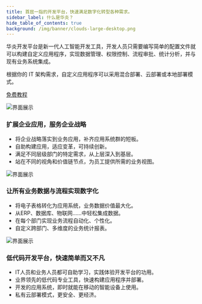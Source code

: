 ```yaml
---
title: 首屈一指的开发平台，快速满足数字化转型各种需求。
sidebar_label: 什么是华炎？
hide_table_of_contents: true
background: /img/banner/clouds-large-desktop.png
---
```


华炎开发平台是新一代人工智能开发工具，开发人员只需要编写简单的配置文件就可以构建自定义应用程序，实现数据管理、权限控制、流程审批、统计分析，并与现有业务系统集成。

根据你的 IT 架构需求，自定义应用程序可以采用混合部署、云部署或本地部署模式。

<a class="slds-button slds-button_brand slds-m-right_medium slds-var-p-vertical_xx-small" href="/developer/" >
免费教程
</a>

![界面展示](/assets/mac_ipad_iphone_list.png)

### 扩展企业应用，服务企业战略

- 将企业战略落实到业务应用，补齐应用系统群的短板。
- 自助构建应用，适应变革，可持续创新。
- 满足不同层级部门的特定需求，从上层深入到基层。
- 站在不同的视角和价值链节点，为员工提供所需的业务视图。

![界面展示](/assets/platform/platform.png)

### 让所有业务数据与流程实现数字化

- 将电子表格转化为应用系统，业务数据价值最大化。
- 从ERP、数据库、物联网......中轻松集成数据。
- 在每个部门实现业务流程自动化、个性化。
- 自定义跨部门、多维度的业务统计报表。 

![界面展示](/assets/platform/apps.png)

### 低代码开发平台，快速简单而又不凡

- IT人员和业务人员都可自助学习，实践体验开发平台的功用。
- 业界领先的低代码专业工具，快速构建应用程序并部署。
- 开发的应用系统，即时就能在移动的智能设备上使用。
- 私有云部署模式，更安全、更经济。
